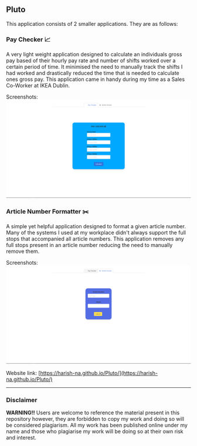 ## Pluto

This application consists of 2 smaller applications. They are as follows: 

### Pay Checker 📈

A very light weight application designed to calculate an individuals gross pay based of their hourly pay rate and number of shifts worked over a certain period of time. It minimised the need to manually track the shifts I had worked and drastically reduced the time that is needed to calculate ones gross pay. This application came in handy during my time as a Sales Co-Worker at IKEA Dublin. 


Screenshots: 
![Pay Checker Page](readme_files/pay_check.PNG "Pay Checker Page")


### Article Number Formatter ✂️

A simple yet helpful application designed to format a given article number. Many of the systems I used at my workplace didn't always support the full stops that accompanied all article numbers. This application removes any full stops present in an article number reducing the need to manually remove them.

Screenshots: 
![Article Format Page](readme_files/article_split.PNG "Article Split Page")

Website link: [https://harish-na.github.io/Pluto/](https://harish-na.github.io/Pluto/)

***
### Disclaimer
**WARNING!!** Users are welcome to reference the material present in this repository however, they are forbidden to copy my work and doing so will be considered plagiarism. All my work has been published online under my name and those who plagiarise my work will be doing so at their own risk and interest.


